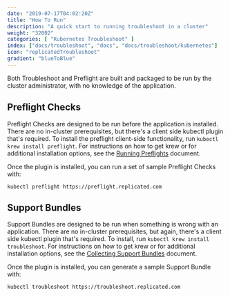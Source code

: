 ```yaml
---
date: "2019-07-17T04:02:20Z"
title: "How To Run"
description: "A quick start to running troubleshoot in a cluster"
weight: "32002"
categories: [ "Kubernetes Troubleshoot" ]
index: ["docs/troubleshoot", "docs", "docs/troubleshoot/kubernetes"]
icon: "replicatedTroubleshoot"
gradient: "blueToBlue"
---
```


Both Troubleshoot and Preflight are built and packaged to be run by the cluster administrator, with no knowledge of the application.

## Preflight Checks

Preflight Checks are designed to be run before the application is installed. There are no in-cluster prerequisites, but there's a client side kubectl plugin that's required. To install the preflight client-side functionality, run `kubectl krew install preflight`. For instructions on how to get krew or for additional installation options, see the [Running Preflights](/docs/troubleshoot/kubernetes/preflight/executing/) document.

Once the plugin is installed, you can run a set of sample Preflight Checks with:

```shell
kubectl preflight https://preflight.replicated.com
```

## Support Bundles

Support Bundles are designed to be run when something is wrong with an application. There are no in-cluster prerequisites, but again, there's a client side kubectl plugin that's required. To install, run `kubectl krew install troubleshoot`. For instructions on how to get krew or for additional installation options, see the [Collecting Support Bundles](/docs/troubleshoot/kubernetes/preflight/executing/) document.

Once the plugin is installed, you can generate a sample Support Bundle with:

```shell
kubectl troubleshoot https://troubleshoot.replicated.com
```
